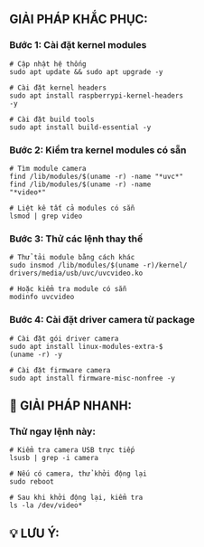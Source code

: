 ## GIẢI PHÁP KHẮC PHỤC:
### Bước 1: Cài đặt kernel modules
```
# Cập nhật hệ thống
sudo apt update && sudo apt upgrade -y

# Cài đặt kernel headers
sudo apt install raspberrypi-kernel-headers 
-y

# Cài đặt build tools
sudo apt install build-essential -y
```
### Bước 2: Kiểm tra kernel modules có sẵn
```
# Tìm module camera
find /lib/modules/$(uname -r) -name "*uvc*"
find /lib/modules/$(uname -r) -name 
"*video*"

# Liệt kê tất cả modules có sẵn
lsmod | grep video
```
### Bước 3: Thử các lệnh thay thế
```
# Thử tải module bằng cách khác
sudo insmod /lib/modules/$(uname -r)/kernel/
drivers/media/usb/uvc/uvcvideo.ko

# Hoặc kiểm tra module có sẵn
modinfo uvcvideo
```
### Bước 4: Cài đặt driver camera từ package
```
# Cài đặt gói driver camera
sudo apt install linux-modules-extra-$
(uname -r) -y

# Cài đặt firmware camera
sudo apt install firmware-misc-nonfree -y
```
## 🎯 GIẢI PHÁP NHANH:
### Thử ngay lệnh này:
```
# Kiểm tra camera USB trực tiếp
lsusb | grep -i camera

# Nếu có camera, thử khởi động lại
sudo reboot

# Sau khi khởi động lại, kiểm tra
ls -la /dev/video*
```
## 💡 LƯU Ý:
